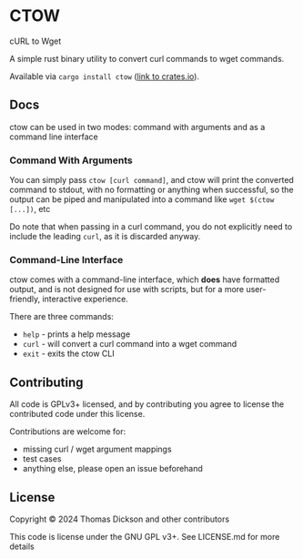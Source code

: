 # CTOW

cURL to Wget

A simple rust binary utility to convert curl commands to wget commands.

Available via `cargo install ctow` ([link to crates.io](https://crates.io/crate/ctow)).

## Docs

ctow can be used in two modes: command with arguments and as a command line interface

### Command With Arguments

You can simply pass `ctow [curl command]`, and ctow will print the converted command to stdout, with no formatting or anything when successful, so the output can be piped and manipulated into a command like `wget $(ctow [...])`, etc

Do note that when passing in a curl command, you do not explicitly need to include the leading `curl`, as it is discarded anyway.

### Command-Line Interface

ctow comes with a command-line interface, which **does** have formatted output, and is not designed for use with scripts, but for a more user-friendly, interactive experience.  

There are three commands:

- `help` - prints a help message
- `curl` - will convert a curl command into a wget command
- `exit` - exits the ctow CLI

## Contributing

All code is GPLv3+ licensed, and by contributing you agree to license the contributed code under this license.

Contributions are welcome for:

- missing curl / wget argument mappings
- test cases
- anything else, please open an issue beforehand

## License

Copyright © 2024 Thomas Dickson and other contributors

This code is license under the GNU GPL v3+. See LICENSE.md for more details
